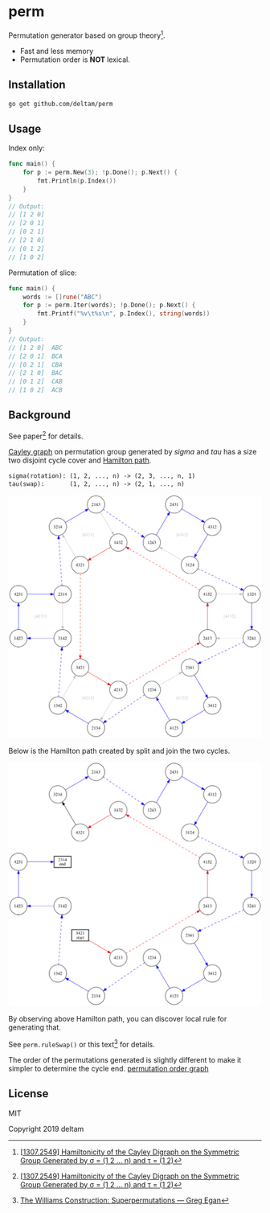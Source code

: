 # perm

Permutation generator based on group theory[^1].

- Fast and less memory
- Permutation order is **NOT** lexical.

## Installation

```
go get github.com/deltam/perm
```

## Usage

Index only:

```go
func main() {
	for p := perm.New(3); !p.Done(); p.Next() {
		fmt.Println(p.Index())
	}
}
// Output:
// [1 2 0]
// [2 0 1]
// [0 2 1]
// [2 1 0]
// [0 1 2]
// [1 0 2]
```

Permutation of slice:

```go
func main() {
	words := []rune("ABC")
	for p := perm.Iter(words); !p.Done(); p.Next() {
		fmt.Printf("%v\t%s\n", p.Index(), string(words))
	}
}
// Output:
// [1 2 0]	ABC
// [2 0 1]	BCA
// [0 2 1]	CBA
// [2 1 0]	BAC
// [0 1 2]	CAB
// [1 0 2]	ACB
```

## Background

See paper[^1] for details.

[Cayley graph](https://en.wikipedia.org/wiki/Cayley_graph) on permutation group generated by _sigma_ and _tau_ has a size two disjoint cycle cover and [Hamilton path](https://en.wikipedia.org/wiki/Hamiltonian_path).

    sigma(rotation): (1, 2, ..., n) -> (2, 3, ..., n, 1)
    tau(swap):       (1, 2, ..., n) -> (2, 1, ..., n)

<img src="https://raw.githubusercontent.com/deltam/perm/master/img/cycle_cover4.png" width="600" alt="cycle cover by n=4">

Below is the Hamilton path created by split and join the two cycles.

<img src="https://raw.githubusercontent.com/deltam/perm/master/img/hamilton_path4.png" width="600" alt="hamilton path by n=4">

By observing above Hamilton path, you can discover local rule for generating that.

See `perm.ruleSwap()` or this text[^2] for details.

The order of the permutations generated is slightly different to make it simpler to determine the cycle end.
[permutation order graph](https://raw.githubusercontent.com/deltam/perm/master/img/permgen_order4.png)


## License

MIT

Copyright 2019 deltam


[^1]: [[1307.2549] Hamiltonicity of the Cayley Digraph on the Symmetric Group Generated by σ = (1 2 ... n) and τ = (1 2)](https://arxiv.org/abs/1307.2549)

[^2]: [The Williams Construction: Superpermutations — Greg Egan](https://www.gregegan.net/SCIENCE/Superpermutations/Superpermutations.html#WILLIAMS)
